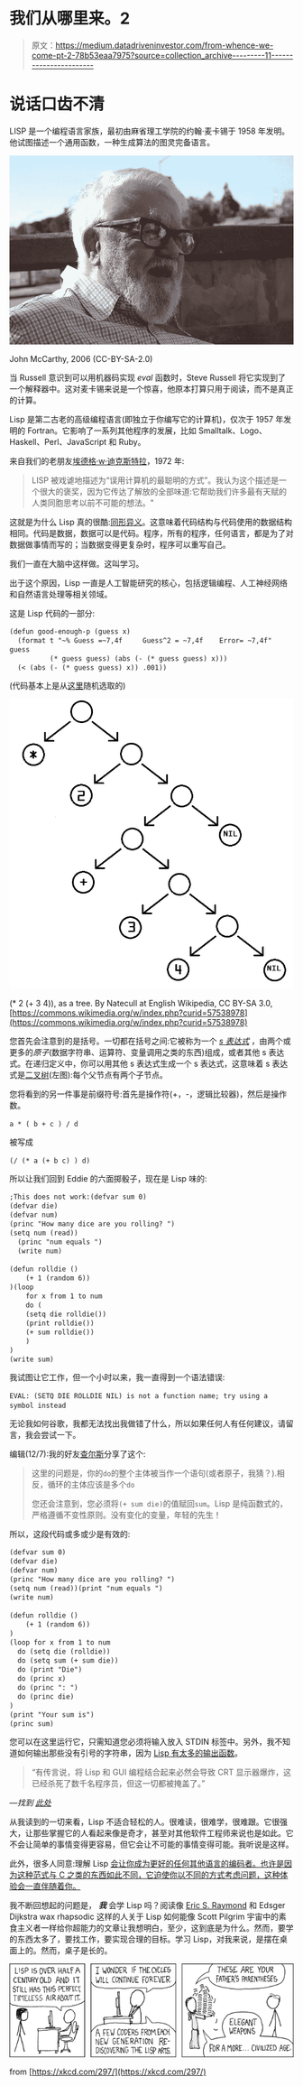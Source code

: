 # 我们从哪里来。2

> 原文：<https://medium.datadriveninvestor.com/from-whence-we-come-pt-2-78b53eaa7975?source=collection_archive---------11----------------------->

# 说话口齿不清

LISP 是一个编程语言家族，最初由麻省理工学院的约翰·麦卡锡于 1958 年发明。他试图描述一个通用函数，一种生成算法的图灵完备语言。

![](img/6f23b367154d33b78d8ea9baf86d754f.png)

John McCarthy, 2006 (CC-BY-SA-2.0)

当 Russell 意识到可以用机器码实现 *eval* 函数时，Steve Russell 将它实现到了一个解释器中。这对麦卡锡来说是一个惊喜，他原本打算只用于阅读，而不是真正的计算。

Lisp 是第二古老的高级编程语言(即独立于你编写它的计算机)，仅次于 1957 年发明的 Fortran。它影响了一系列其他程序的发展，比如 Smalltalk、Logo、Haskell、Perl、JavaScript 和 Ruby。

来自我们的老朋友[埃德格·w·迪克斯特拉](https://en.wikipedia.org/wiki/Edsger_W._Dijkstra)，1972 年:

> LISP 被戏谑地描述为“误用计算机的最聪明的方式”。我认为这个描述是一个很大的褒奖，因为它传达了解放的全部味道:它帮助我们许多最有天赋的人类同胞思考以前不可能的想法。"

这就是为什么 Lisp 真的很酷:[同形异义](https://en.wikipedia.org/wiki/Homoiconicity)。这意味着代码结构与代码使用的数据结构相同。代码是数据，数据可以是代码。程序，所有的程序，任何语言，都是为了对数据做事情而写的；当数据变得更复杂时，程序可以重写自己。

我们一直在大脑中这样做。这叫学习。

出于这个原因，Lisp 一直是人工智能研究的核心，包括逻辑编程、人工神经网络和自然语言处理等相关领域。

这是 Lisp 代码的一部分:

```
(defun good-enough-p (guess x)
  (format t "~% Guess =~7,4f     Guess^2 = ~7,4f    Error= ~7,4f" guess 
          (* guess guess) (abs (- (* guess guess) x)))
  (< (abs (- (* guess guess) x)) .001))
```

(代码基本上是从[这里](http://forrest.psych.unc.edu/teaching/p285/p285pgmexmpchap3.html)随机选取的)

![](img/c9dab89a90cb4a5c6c2921ec0bcadf25.png)

(* 2 (+ 3 4)), as a tree. By Natecull at English Wikipedia, CC BY-SA 3.0, [https://commons.wikimedia.org/w/index.php?curid=57538978](https://commons.wikimedia.org/w/index.php?curid=57538978)

您首先会注意到的是括号。一切都在括号之间:它被称为一个 [*s 表达式*](https://en.wikipedia.org/wiki/S-expression) ，由两个或更多的*原子*(数据字符串、运算符、变量调用之类的东西)组成，或者其他 s 表达式。在递归定义中，你可以用其他 s 表达式生成一个 s 表达式，这意味着 s 表达式是[二叉树](https://en.wikipedia.org/wiki/Binary_tree)(左图):每个父节点有两个子节点。

您将看到的另一件事是前缀符号:首先是操作符(+，-，逻辑比较器)，然后是操作数。

`a * ( b + c ) / d`

被写成

`(/ (* a (+ b c) ) d)`

所以让我们回到 Eddie 的六面掷骰子，现在是 Lisp 味的:

```
;This does not work:(defvar sum 0)
(defvar die)
(defvar num)
(princ "How many dice are you rolling? ")
(setq num (read))
  (princ "num equals ")
  (write num)

(defun rolldie ()
    (+ 1 (random 6))
)(loop 
    for x from 1 to num
    do ( 
    (setq die rolldie())
    (print rolldie())
    (+ sum rolldie())
    )
)
(write sum)
```

我试图让它工作，但一个小时以来，我一直得到一个语法错误:

`EVAL: (SETQ DIE ROLLDIE NIL) is not a function name; try using a symbol instead`

无论我如何谷歌，我都无法找出我做错了什么，所以如果任何人有任何建议，请留言，我会尝试一下。

编辑(12/7):我的好友[查尔斯](https://medium.com/@thatoneguywiththehair)分享了这个:

> 这里的问题是，你的`do`的整个主体被当作一个语句(或者原子，我猜？).相反，循环的主体应该是多个`do`
> 
> 您还会注意到，您必须将`(+ sum die)`的值赋回`sum`。Lisp 是纯函数式的，严格遵循不变性原则。没有变化的变量，年轻的先生！

所以，这段代码或多或少是有效的:

```
(defvar sum 0)
(defvar die)
(defvar num)
(princ "How many dice are you rolling? ")
(setq num (read))(print "num equals ")
(write num)

(defun rolldie ()
    (+ 1 (random 6))
)
(loop for x from 1 to num
  do (setq die (rolldie))
  do (setq sum (+ sum die))
  do (print "Die")
  do (princ x)
  do (princ ": ")
  do (princ die)
)
(print "Your sum is")
(princ sum)
```

您可以在这里运行它，只需知道您必须将输入放入 STDIN 标签中。另外，我不知道如何输出那些没有引号的字符串，因为 [Lisp 有太多的输出函数](https://www.tutorialspoint.com/lisp/lisp_input_output.htm)。

> “有传言说，将 Lisp 和 GUI 编程结合起来必然会导致 CRT 显示器爆炸，这已经杀死了数千名程序员，但这一切都被掩盖了。”

*—找到* [*此处*](http://wiki.c2.com/?LispShowOffExamples)

从我读到的一切来看，Lisp 不适合轻松的人。很难读，很难学，很难跟。它很强大，让那些掌握它的人看起来像是奇才，甚至对其他软件工程师来说也是如此。它不会让简单的事情变得更容易，但它会让不可能的事情变得可能。我听说是这样。

此外，很多人同意:理解 Lisp [会让你成为更好的任何其他语言的编码者。也许是因为这种范式与 C 之类的东西如此不同，它迫使你以不同的方式考虑问题，这种体验会一直伴随着你。](https://www.google.com/search?q=lisp+makes+you+a+better+programmer)

我不断回想起的问题是， ***我*** 会学 Lisp 吗？阅读像 [Eric S. Raymond](https://en.wikiquote.org/wiki/Eric_S._Raymond) 和 Edsger Dijkstra wax rhapsodic 这样的人关于 Lisp 如何能像 Scott Pilgrim 宇宙中的素食主义者一样给你超能力的文章让我想明白，至少，这到底是为什么。然而，要学的东西太多了，要找工作，要实现合理的目标。学习 Lisp，对我来说，是摆在桌面上的。然而，桌子是长的。

![](img/966a41195961c40fd4ae0cd32e856b5d.png)

from [https://xkcd.com/297/](https://xkcd.com/297/)